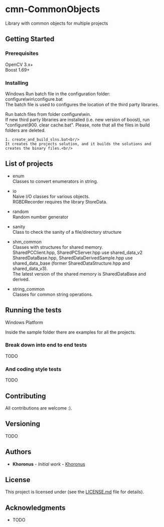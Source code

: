 # cmn-CommonObjects
Library with common objects for multiple projects

## Getting Started


### Prerequisites

OpenCV 3.x+<br/>
Boost 1.69+<br/>

### Installing

Windows
Run batch file in the configuration folder: configure\win\configure.bat<br/>
The batch file is used to configures the location of the third party libraries.<br/>

Run batch files from folder configure\win.<br/>
If new third party libraries are installed (i.e. new version of boost), run "configure\900. clear cache.bat". Please, note that all the files in build folders are deleted.<br/>

```
1. create_and_build_slns.bat<br/>
It creates the projects solution, and it builds the solutions and creates the binary files.<br/>
```
## List of projects

* enum<br/>
Classes to convert enumerators in string.<br/>

* io<br/>
Naive I/O classes for various objects.<br/>
RGBDRecorder requires the library StoreData.<br/>

* random<br/>
Random number generator<br/>

* sanity<br/>
Class to check the sanity of a file/directory structure<br/>

* shm_common<br/>
Classes with structures for shared memory.<br/>
SharedPCClient.hpp, SharedPCServer.hpp use shared_data_v2<br/>
SharedDataBase.hpp, SharedDataDerivedSample.hpp use shared_data_base (former SharedDataStructure.hpp and shared_data_v3).<br/>
The latest version of the shared memory is SharedDataBase and derived.<br/>

* string_common<br/>
Classes for common string operations.<br/>

## Running the tests

Windows Platform<br/>

Inside the sample folder there are examples for all the projects.<br/>

### Break down into end to end tests

TODO

### And coding style tests

TODO

## Contributing

All contributions are welcome :).

## Versioning

TODO

## Authors

* **Khoronus** - *Initial work* - [Khoronus](https://github.com/Khoronus)

## License

This project is licensed under (see the [LICENSE.md](LICENSE.md) file for details).

## Acknowledgments

* TODO
